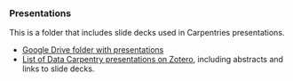 ### Presentations

This is a folder that includes slide decks used in Carpentries presentations.

- [Google Drive folder with presentations](https://drive.google.com/open?id=12D0D9F2GJX4TIwzWkSHYdaI0VFdYYCul)
- [List of Data Carpentry presentations on Zotero](https://www.zotero.org/groups/597593/datacarpentry/items/collectionKey/WT38F37Q), including abstracts and links to slide decks.
